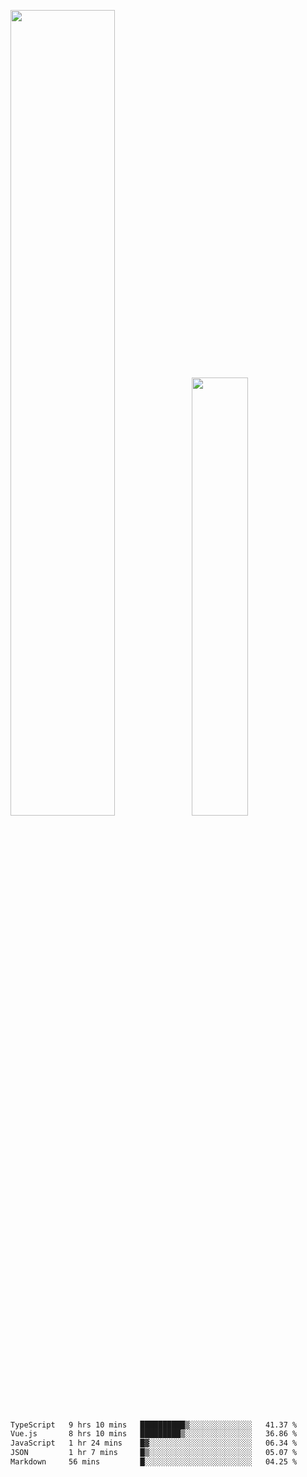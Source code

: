 <img align="" width="57.5%" src="https://github-readme-stats.vercel.app/api?username=Dream4ever&hide_title=true&hide_border=true&count_private=true&show_icons=true&include_all_commits=true&line_height=21" /><img align="" width="42.4%" src="https://github-readme-stats.vercel.app/api/top-langs/?username=Dream4ever&hide_title=true&count_private=true&show_icons=true&langs_count=6&hide_border=true&layout=compact" />

<!--START_SECTION:waka-->

```txt
TypeScript   9 hrs 10 mins   ██████████▒░░░░░░░░░░░░░░   41.37 %
Vue.js       8 hrs 10 mins   █████████▒░░░░░░░░░░░░░░░   36.86 %
JavaScript   1 hr 24 mins    █▓░░░░░░░░░░░░░░░░░░░░░░░   06.34 %
JSON         1 hr 7 mins     █▒░░░░░░░░░░░░░░░░░░░░░░░   05.07 %
Markdown     56 mins         █░░░░░░░░░░░░░░░░░░░░░░░░   04.25 %
```

<!--END_SECTION:waka-->
